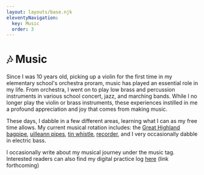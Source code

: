 ```yaml
---
layout: layouts/base.njk
eleventyNavigation:
  key: Music
  order: 3
---
```

# 🎶 Music

Since I was 10 years old, picking up a violin for the first time in my elementary school's orchestra proram, music has played an essential role in my life. From orchestra, I went on to play low brass and percussion instruments in various school concert, jazz, and marching bands. While I no longer play the violin or brass instruments, these experiences instilled in me a profound appreciation and joy that comes from making music. <br>

These days, I dabble in a few different areas, learning what I can as my free time allows. My current musical rotation includes: the [Great Highland bagpipe](https://en.wikipedia.org/wiki/Great_Highland_bagpipe), [uilleann pipes](https://en.wikipedia.org/wiki/Uilleann_pipes), [tin whistle](https://en.wikipedia.org/wiki/Tin_whistle), [recorder](https://en.wikipedia.org/wiki/Recorder_(musical_instrument)), and I very occasionally dabble in electric bass. 

I occasionally write about my musical journey under the music tag. Interested readers can also find my digital practice log [here](example.com) (link forthcoming)





